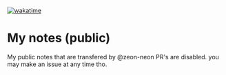 [![wakatime](https://wakatime.com/badge/user/018eed1d-6093-4f51-9fca-7863b7a1ac97/project/330f701e-68d7-4782-991b-3792d8070e5f.svg)](https://wakatime.com/badge/user/018eed1d-6093-4f51-9fca-7863b7a1ac97/project/330f701e-68d7-4782-991b-3792d8070e5f)

# My notes (public)

My public notes that are transfered by @zeon-neon
PR's are disabled. you may make an issue at any time tho.
